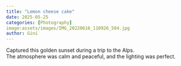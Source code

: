 ```yaml
---
title: "Lemon cheese cake"
date: 2025-05-25
categories: [Photography]
image:assets/images/IMG_20220616_110926_504.jpg
author: Gini
---
```


Captured this golden sunset during a trip to the Alps.  
The atmosphere was calm and peaceful, and the lighting was perfect.
